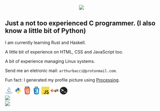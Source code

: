 <center><img width="200px" src="caos-spiral.gif" /></center>

<div style="margin-left: auto;">
  <h2>Just a not too experienced C programmer. (I also know a little bit of Python)</h2>
  <p>I am currently learning Rust and Haskell.</p>
  <p>A little bit of experience on HTML, CSS and JavaScript too.</p>
  <p>A bit of experience managing Linux systems.</p>
  <p>Send me an eletronic mail: <code>arthurbacci@protonmail.com</code>.</p>
  <p>Fun fact: I generated my profile picture using <a href="https://processing.org/">Processing</a>.</p>
</div>

<div>
  <img alt="C" width="26px" src="https://raw.githubusercontent.com/github/explore/80688e429a7d4ef2fca1e82350fe8e3517d3494d/topics/c/c.png">
  <img alt="Python" width="26px" src="https://raw.githubusercontent.com/github/explore/80688e429a7d4ef2fca1e82350fe8e3517d3494d/topics/python/python.png">
  <img alt="HTML5" width="26px" src="https://raw.githubusercontent.com/github/explore/80688e429a7d4ef2fca1e82350fe8e3517d3494d/topics/html/html.png">
  <img alt="CSS3" width="26px" src="https://raw.githubusercontent.com/github/explore/80688e429a7d4ef2fca1e82350fe8e3517d3494d/topics/css/css.png">
  <img alt="JavaScript" width="26px" src="https://raw.githubusercontent.com/github/explore/80688e429a7d4ef2fca1e82350fe8e3517d3494d/topics/javascript/javascript.png">
  <img alt="Git" width="26px" src="https://raw.githubusercontent.com/github/explore/80688e429a7d4ef2fca1e82350fe8e3517d3494d/topics/git/git.png">
  <img alt="Terminal" width="26px" src="https://raw.githubusercontent.com/github/explore/80688e429a7d4ef2fca1e82350fe8e3517d3494d/topics/terminal/terminal.png">
</div>
<div>
  <img width="400px" src="https://github-readme-stats.vercel.app/api/top-langs/?username=arthurbacci64&hide=html">
  <br>
  <img width="400px" src="https://github-readme-stats.vercel.app/api/?username=arthurbacci64&hide=html">
</div>
